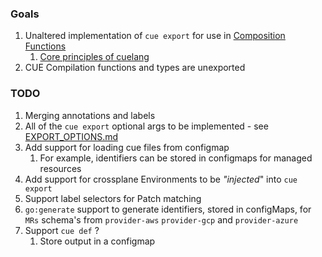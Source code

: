 ### Goals

1. Unaltered implementation of `cue export` for use in [Composition Functions](https://docs.crossplane.io/latest/concepts/composition-functions/)
   1. [Core principles of cuelang](https://cuelang.org/docs/about/#philosophy-and-principles)
1. CUE Compilation functions and types are unexported

### TODO

1. Merging annotations and labels
1. All of the `cue export` optional args to be implemented - see [EXPORT_OPTIONS.md](EXPORT_OPTIONS.md)
1. Add support for loading cue files from configmap
   1. For example, identifiers can be stored in configmaps for managed resources
1. Add support for crossplane Environments to be _"injected_" into `cue export`
1. Support label selectors for Patch matching
1. `go:generate` support to generate identifiers, stored in configMaps, for `MRs` schema's from `provider-aws` `provider-gcp` and `provider-azure`
1. Support `cue def` ?
   1. Store output in a configmap